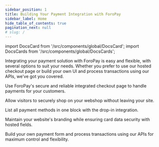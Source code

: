 ```yaml
---
sidebar_position: 1
title: Building Your Payment Integration with ForoPay
sidebar_label: Home
hide_table_of_contents: true
pagination_next: null
# slug: /
---
```


import DocsCard from '/src/components/global/DocsCard';
import DocsCards from '/src/components/global/DocsCards';

Integrating your payment solution with ForoPay is easy and flexible, with several options to suit your needs. Whether you prefer to use our hosted checkout page or build your own UI and process transactions using our APIs, we've got you covered.

<DocsCards>
  <DocsCard header="Hosted page" chips="soon" className="Card--opacity-6" >
    <p>Use ForoPay's secure and reliable integrated checkout page to handle payments for your customers.</p>
  </DocsCard>
  <DocsCard header="Popup" chips="soon" className="Card--opacity-6" >
    <p>Allow visitors to securely shop on your webshop without leaving your site.</p>
  </DocsCard>
  <DocsCard header="Drop-in" chips="soon" className="Card--opacity-6" >
    <p>List all payment methods in one block with the drop-in integration.</p>
  </DocsCard>
  <DocsCard header="Hosted fields" chips="soon" className="Card--opacity-6" >
    <p>Maintain your website's branding while ensuring card data security with hosted fields.</p>
  </DocsCard>
  <DocsCard header="API only" href="/docs-portal/online_payments/accept_payments/api">
    <p>Build your own payment form and process transactions using our APIs for maximum control and flexibility.</p>
  </DocsCard>
</DocsCards>
